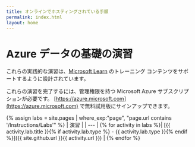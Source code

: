 ```yaml
---
title: オンラインでホスティングされている手順
permalink: index.html
layout: home
---
```


# <a name="azure-data-fundamentals-exercises"></a>Azure データの基礎の演習

これらの実践的な演習は、[Microsoft Learn](https://docs.microsoft.com/training/) のトレーニング コンテンツをサポートするように設計されています。

これらの演習を完了するには、管理権限を持つ Microsoft Azure サブスクリプションが必要です。 [https://azure.microsoft.com](https://azure.microsoft.com) で無料試用版にサインアップできます。

{% assign labs = site.pages | where_exp:"page", "page.url contains '/Instructions/Labs'" %}
| 演習 |
| --- |
{% for activity in labs %}| [{{ activity.lab.title }}{% if activity.lab.type %} - {{ activity.lab.type }}{% endif %}]({{ site.github.url }}{{ activity.url }}) |
{% endfor %}

